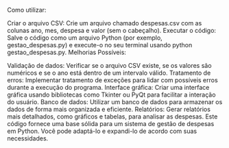 Como utilizar:

Criar o arquivo CSV: Crie um arquivo chamado despesas.csv com as colunas ano, mes, despesa e valor (sem o cabeçalho).
Executar o código: Salve o código como um arquivo Python (por exemplo, gestao_despesas.py) e execute-o no seu terminal usando python gestao_despesas.py.
Melhorias Possíveis:

Validação de dados: Verificar se o arquivo CSV existe, se os valores são numéricos e se o ano está dentro de um intervalo válido.
Tratamento de erros: Implementar tratamento de exceções para lidar com possíveis erros durante a execução do programa.
Interface gráfica: Criar uma interface gráfica usando bibliotecas como Tkinter ou PyQt para facilitar a interação do usuário.
Banco de dados: Utilizar um banco de dados para armazenar os dados de forma mais organizada e eficiente.
Relatórios: Gerar relatórios mais detalhados, como gráficos e tabelas, para analisar as despesas.
Este código fornece uma base sólida para um sistema de gestão de despesas em Python. Você pode adaptá-lo e expandi-lo de acordo com suas necessidades.
